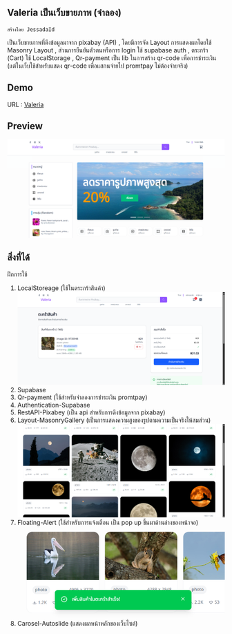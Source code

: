 ## Valeria เป็นเว็บขายภาพ (จำลอง)
    สร้างโดย JessadaId
เป็นเว็บขายภาพที่ดึงข้อมูลมาจาก pixabay (API) , โดยมีการจัด Layout การแสดงผลโดยใช้ Masonry Layout , ส่วนการยืนยันตัวตนหรือการ login ใช้ supabase auth , ตระกร้า (Cart) ใช้ LocalStorage , Qr-payment เป็น lib ในการสร้าง qr-code เพื่อการชำระเงิน (แต่ในเว็บใช้สำหรับแสดง qr-code เพื่อแสกนจ่ายไป promtpay ไม่ต้องจ่ายจริง)

## Demo
 URL : [Valeria](https://valeria-sand.vercel.app/)

## Preview
![Valeria](./static/image.png)

## สิ่งที่ได้
ฝึกการใช้ 
1. LocalStoreage (ใช้ในตระกร้าสินค้า)
![cart](./static/github-preview/cart.png)
2. Supabase 
3. Qr-payment (ใช้สำหรับจำลองการชำระเงิน promtpay)
4. Authentication-Supabase 
5. RestAPI-Pixabey (เป็น api สำหรับการดึงข้อมูลจาก pixabay)
6. Layout-MasonryGallery (เป็นการแสดงความสูงของรูปตามความเป็นจริงให้สมส่วน)
![layout](./static/github-preview/Masonry.png)
7. Floating-Alert (ใช้สำหรับการแจ้งเตือน เป็น pop up ขึ้นมาด้านล่างของหน้าจอ)
![alert](./static/github-preview/Alert.png)
8. Carosel-Autoslide (แสดงผลหน้าหลักของเว็บไซต์)

